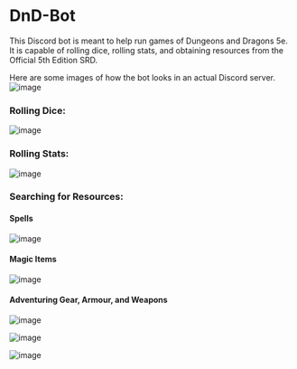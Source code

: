 # DnD-Bot
This Discord bot is meant to help run games of Dungeons and Dragons 5e. It is capable of rolling dice, rolling stats, and obtaining resources from the Official 5th Edition SRD.

Here are some images of how the bot looks in an actual Discord server.
![image](https://user-images.githubusercontent.com/68517740/122661757-d9b9e580-d15b-11eb-8eb3-248c0ef0d954.png)

### **Rolling Dice:**
![image](https://user-images.githubusercontent.com/68517740/122661798-24d3f880-d15c-11eb-84fa-c6bc75070523.png)

### **Rolling Stats:**
![image](https://user-images.githubusercontent.com/68517740/122661808-4503b780-d15c-11eb-8fc8-1d24ebef3c05.png)

### **Searching for Resources:**
#### Spells
![image](https://user-images.githubusercontent.com/68517740/122661823-695f9400-d15c-11eb-9e33-fcc4f46836bb.png)

#### Magic Items
![image](https://user-images.githubusercontent.com/68517740/122661837-78dedd00-d15c-11eb-8b10-2d45f2c557a7.png)

#### Adventuring Gear, Armour, and Weapons
![image](https://user-images.githubusercontent.com/68517740/123345213-97a9ee80-d523-11eb-81e3-7fc092fb6028.png)

![image](https://user-images.githubusercontent.com/68517740/123345312-c922ba00-d523-11eb-8f16-1cbda69711d5.png)

![image](https://user-images.githubusercontent.com/68517740/123345396-f4a5a480-d523-11eb-8a56-0ecd07b31679.png)
